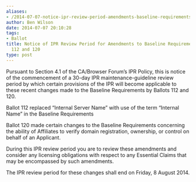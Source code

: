 ```yaml
---
aliases:
- /2014-07-07-notice-ipr-review-period-amendments-baseline-requirements-per-ballots-112-120/
author: Ben Wilson
date: 2014-07-07 20:10:28
tags:
- Ballot
title: Notice of IPR Review Period for Amendments to Baseline Requirements per Ballots
  112 and 120
type: post
---
```


Pursuant to Section 4.1 of the CA/Browser Forum’s IPR Policy, this is notice of the commencement of a 30-day IPR maintenance-guideline review period by which certain provisions of the IPR will become applicable to these recent changes made to the Baseline Requirements by Ballots 112 and 120.

Ballot 112 replaced “Internal Server Name” with use of the term “Internal Name” in the Baseline Requirements

Ballot 120 made certain changes to the Baseline Requirements concerning the ability of Affiliates to verify domain registration, ownership, or control on behalf of an Applicant.

During this IPR review period you are to review these amendments and consider any licensing obligations with respect to any Essential Claims that may be encompassed by such amendments.

The IPR review period for these changes shall end on Friday, 8 August 2014.
